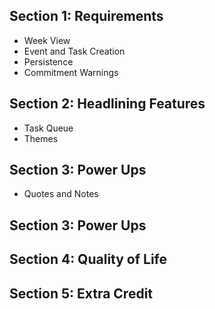 ## Section 1: Requirements
- Week View
- Event and Task Creation
- Persistence
- Commitment Warnings

## Section 2: Headlining Features
- Task Queue
- Themes


## Section 3: Power Ups
- Quotes and Notes


## Section 3: Power Ups


## Section 4: Quality of Life


## Section 5: Extra Credit
